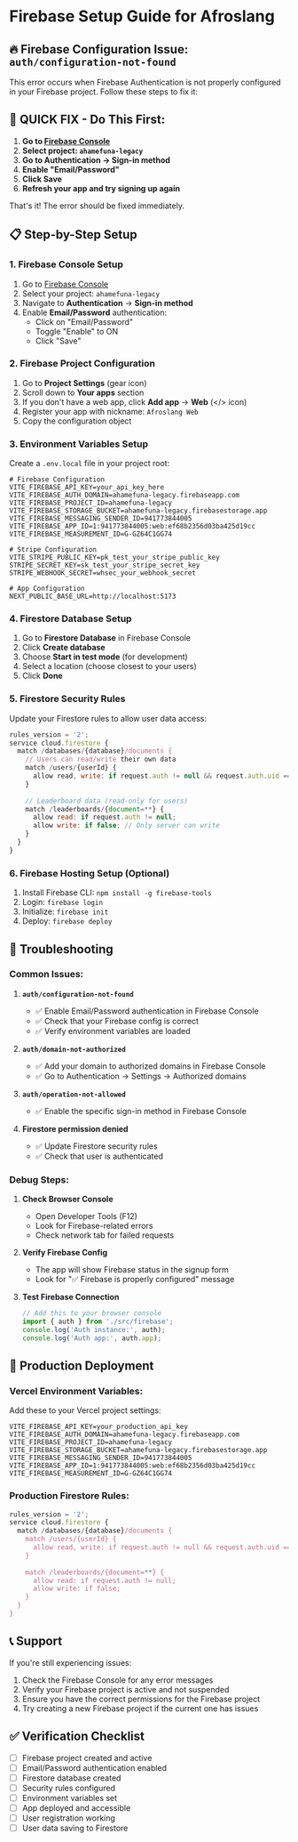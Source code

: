 # Firebase Setup Guide for Afroslang

## 🔥 Firebase Configuration Issue: `auth/configuration-not-found`

This error occurs when Firebase Authentication is not properly configured in your Firebase project. Follow these steps to fix it:

## 🚨 **QUICK FIX - Do This First:**

1. **Go to [Firebase Console](https://console.firebase.google.com/)**
2. **Select project: `ahamefuna-legacy`**
3. **Go to Authentication → Sign-in method**
4. **Enable "Email/Password"**
5. **Click Save**
6. **Refresh your app and try signing up again**

That's it! The error should be fixed immediately.

## 📋 Step-by-Step Setup

### 1. **Firebase Console Setup**

1. Go to [Firebase Console](https://console.firebase.google.com/)
2. Select your project: `ahamefuna-legacy`
3. Navigate to **Authentication** → **Sign-in method**
4. Enable **Email/Password** authentication:
   - Click on "Email/Password"
   - Toggle "Enable" to ON
   - Click "Save"

### 2. **Firebase Project Configuration**

1. Go to **Project Settings** (gear icon)
2. Scroll down to **Your apps** section
3. If you don't have a web app, click **Add app** → **Web** (</> icon)
4. Register your app with nickname: `Afroslang Web`
5. Copy the configuration object

### 3. **Environment Variables Setup**

Create a `.env.local` file in your project root:

```env
# Firebase Configuration
VITE_FIREBASE_API_KEY=your_api_key_here
VITE_FIREBASE_AUTH_DOMAIN=ahamefuna-legacy.firebaseapp.com
VITE_FIREBASE_PROJECT_ID=ahamefuna-legacy
VITE_FIREBASE_STORAGE_BUCKET=ahamefuna-legacy.firebasestorage.app
VITE_FIREBASE_MESSAGING_SENDER_ID=941773844005
VITE_FIREBASE_APP_ID=1:941773844005:web:ef68b2356d03ba425d19cc
VITE_FIREBASE_MEASUREMENT_ID=G-GZ64C1GG74

# Stripe Configuration
VITE_STRIPE_PUBLIC_KEY=pk_test_your_stripe_public_key
STRIPE_SECRET_KEY=sk_test_your_stripe_secret_key
STRIPE_WEBHOOK_SECRET=whsec_your_webhook_secret

# App Configuration
NEXT_PUBLIC_BASE_URL=http://localhost:5173
```

### 4. **Firestore Database Setup**

1. Go to **Firestore Database** in Firebase Console
2. Click **Create database**
3. Choose **Start in test mode** (for development)
4. Select a location (choose closest to your users)
5. Click **Done**

### 5. **Firestore Security Rules**

Update your Firestore rules to allow user data access:

```javascript
rules_version = '2';
service cloud.firestore {
  match /databases/{database}/documents {
    // Users can read/write their own data
    match /users/{userId} {
      allow read, write: if request.auth != null && request.auth.uid == userId;
    }
    
    // Leaderboard data (read-only for users)
    match /leaderboards/{document=**} {
      allow read: if request.auth != null;
      allow write: if false; // Only server can write
    }
  }
}
```

### 6. **Firebase Hosting Setup (Optional)**

1. Install Firebase CLI: `npm install -g firebase-tools`
2. Login: `firebase login`
3. Initialize: `firebase init`
4. Deploy: `firebase deploy`

## 🔧 Troubleshooting

### Common Issues:

1. **`auth/configuration-not-found`**
   - ✅ Enable Email/Password authentication in Firebase Console
   - ✅ Check that your Firebase config is correct
   - ✅ Verify environment variables are loaded

2. **`auth/domain-not-authorized`**
   - ✅ Add your domain to authorized domains in Firebase Console
   - ✅ Go to Authentication → Settings → Authorized domains

3. **`auth/operation-not-allowed`**
   - ✅ Enable the specific sign-in method in Firebase Console

4. **Firestore permission denied**
   - ✅ Update Firestore security rules
   - ✅ Check that user is authenticated

### Debug Steps:

1. **Check Browser Console**
   - Open Developer Tools (F12)
   - Look for Firebase-related errors
   - Check network tab for failed requests

2. **Verify Firebase Config**
   - The app will show Firebase status in the signup form
   - Look for "✅ Firebase is properly configured" message

3. **Test Firebase Connection**
   ```javascript
   // Add this to your browser console
   import { auth } from './src/firebase';
   console.log('Auth instance:', auth);
   console.log('Auth app:', auth.app);
   ```

## 🚀 Production Deployment

### Vercel Environment Variables:

Add these to your Vercel project settings:

```
VITE_FIREBASE_API_KEY=your_production_api_key
VITE_FIREBASE_AUTH_DOMAIN=ahamefuna-legacy.firebaseapp.com
VITE_FIREBASE_PROJECT_ID=ahamefuna-legacy
VITE_FIREBASE_STORAGE_BUCKET=ahamefuna-legacy.firebasestorage.app
VITE_FIREBASE_MESSAGING_SENDER_ID=941773844005
VITE_FIREBASE_APP_ID=1:941773844005:web:ef68b2356d03ba425d19cc
VITE_FIREBASE_MEASUREMENT_ID=G-GZ64C1GG74
```

### Production Firestore Rules:

```javascript
rules_version = '2';
service cloud.firestore {
  match /databases/{database}/documents {
    match /users/{userId} {
      allow read, write: if request.auth != null && request.auth.uid == userId;
    }
    
    match /leaderboards/{document=**} {
      allow read: if request.auth != null;
      allow write: if false;
    }
  }
}
```

## 📞 Support

If you're still experiencing issues:

1. Check the Firebase Console for any error messages
2. Verify your Firebase project is active and not suspended
3. Ensure you have the correct permissions for the Firebase project
4. Try creating a new Firebase project if the current one has issues

## ✅ Verification Checklist

- [ ] Firebase project created and active
- [ ] Email/Password authentication enabled
- [ ] Firestore database created
- [ ] Security rules configured
- [ ] Environment variables set
- [ ] App deployed and accessible
- [ ] User registration working
- [ ] User data saving to Firestore
